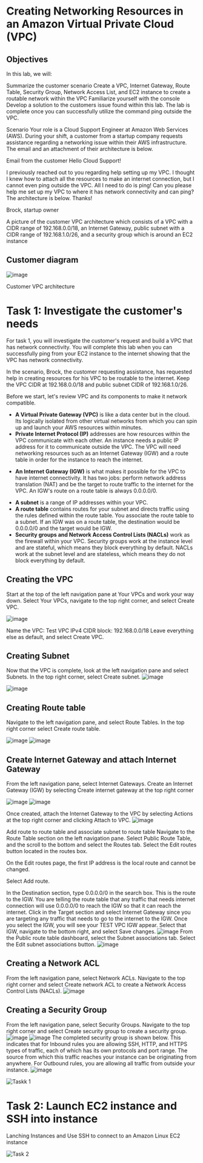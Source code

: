 # Creating Networking Resources in an Amazon Virtual Private Cloud (VPC)

## Objectives
In this lab, we will:

Summarize the customer scenario
Create a VPC, Internet Gateway, Route Table, Security Group, Network Access List, and EC2 instance to create a routable network within the VPC
Familiarize yourself with the console
Develop a solution to the customers issue found within this lab.
The lab is complete once you can successfully utilize the command ping outside the VPC.

Scenario
Your role is a Cloud Support Engineer at Amazon Web Services (AWS). During your shift, a customer from a startup company requests assistance regarding a networking issue within their AWS infrastructure. The email and an attachment of their architecture is below.

Email from the customer
Hello Cloud Support!

I previously reached out to you regarding help setting up my VPC. I thought I knew how to attach all the resources to make an internet connection, but I cannot even ping outside the VPC. All I need to do is ping! Can you please help me set up my VPC to where it has network connectivity and can ping? The architecture is below. Thanks!

Brock, startup owner

A picture of the customer VPC architecture which consists of a VPC with a CIDR range of 192.168.0.0/18, an Internet Gateway, public subnet with a CIDR range of 192.168.1.0/26, and a security group which is around an EC2 instance
## Customer diagram
![image](https://github.com/GowriAyyanar/Hands-on-Labs/assets/152156151/81a139b1-18c6-4b66-bffe-be9dd4f1d1f7)
									
Customer VPC architecture

# Task 1: Investigate the customer's needs

For task 1, you will investigate the customer's request and build a VPC that has network connectivity. You will complete this lab when you can successfully ping from your EC2 instance to the internet showing that the VPC has network connectivity.

In the scenario, Brock, the customer requesting assistance, has requested help in creating resources for his VPC to be routable to the internet. Keep the VPC CIDR at 192.168.0.0/18 and public subnet CIDR of 192.168.1.0/26.

<!-- Creating VPC- Create a VPC - Select VPC only- Name tag(test vpc) - Given CIDR 192.168.0.0/18 - create vpc
Create Subnets -select create subnet- vpc id (test vpc)- Name of subnet is - CIDR 192.168.1.0/28 - create subnet
Create Route table - select route table - create route table - Name (public route table)- select test vpc - create route table 
Create Internet Gateway and attach Internet Gateway - create Internet Gateway- name IGW test VPC - Create - select created IGW test VPC - Attach VPC under the Action - select test vpc - now its attach internet gateway
Add route to route table and associate subnet to route table - Go to route table - select create route table(public route table) - Select routes - Edit routes - Add route - 0.0.0.0/0 target via internet gateway - IGW under test vpc - save changes  -Select Subnet associations - select subnet - save (now we associate subnet to route table)
Creating a Network ACL - Optional
Creating a Security Group -Select Create security group - Nametag - Public security group - Description (allow public access) - select test vpc - inbounds rules allow SSH, HTTP,HTTPS IPV$ select
Launch Instances and Use SSH connect to the Amazon EC2 linux instances -->

Before we start, let's review VPC and its components to make it network compatible.

+ **A Virtual Private Gateway (VPC)** is like a data center but in the cloud. Its logically isolated from other virtual networks from which you can spin up and launch your AWS resources within minutes.
+ **Private Internet Protocol (IP)** addresses are how resources within the VPC communicate with each other. An instance needs a public IP address for it to communicate outside the VPC. The VPC will need networking resources such as an Internet Gateway (IGW) and a route table in order for the instance to reach the internet.
- **An Internet Gateway (IGW)** is what makes it possible for the VPC to have internet connectivity. It has two jobs: perform network address translation (NAT) and be the target to route traffic to the internet for the VPC. An IGW's route on a route table is always 0.0.0.0/0.
+ **A subnet** is a range of IP addresses within your VPC.
+ **A route table** contains routes for your subnet and directs traffic using the rules defined within the route table. You associate the route table to a subnet. If an IGW was on a route table, the destination would be 0.0.0.0/0 and the target would be IGW.
+ **Security groups and Network Access Control Lists (NACLs)** work as the firewall within your VPC. Security groups work at the instance level and are stateful, which means they block everything by default. NACLs work at the subnet level and are stateless, which means they do not block everything by default.

## Creating the VPC
Start at the top of the left navigation pane at Your VPCs and work your way down. Select Your VPCs, navigate to the top right corner, and select Create VPC.

![image](https://github.com/GowriAyyanar/Networking-Lab-1/assets/152156151/0f75e4f8-95cb-4a73-bfe5-0bf4e96f5cd1)

Name the VPC: Test VPC
IPv4 CIDR block: 192.168.0.0/18
Leave everything else as default, and select Create VPC.

## Creating Subnet
Now that the VPC is complete, look at the left navigation pane and select Subnets. In the top right corner, select Create subnet.
![image](https://github.com/GowriAyyanar/Networking-Lab-1/assets/152156151/1e656fd8-8daf-470d-baa0-16b11378c0ae)

![image](https://github.com/GowriAyyanar/Networking-Lab-1/assets/152156151/ae0239aa-d961-499a-852f-922fc3503b0d)

## Creating Route table
Navigate to the left navigation pane, and select Route Tables. In the top right corner select Create route table.

![image](https://github.com/GowriAyyanar/Networking-Lab-1/assets/152156151/f7f7795b-c16b-4ed4-bd71-7adff722a6b5)
![image](https://github.com/GowriAyyanar/Networking-Lab-1/assets/152156151/a1e00195-b694-4b0d-ac5b-3e7d602d747f)

## Create Internet Gateway and attach Internet Gateway
From the left navigation pane, select Internet Gateways. Create an Internet Gateway (IGW) by selecting Create internet gateway at the top right corner

![image](https://github.com/GowriAyyanar/Networking-Lab-1/assets/152156151/84fdad6c-ebff-4677-908a-d4a904dd1b1b)
![image](https://github.com/GowriAyyanar/Networking-Lab-1/assets/152156151/52dc64b2-7713-435b-8178-1eae37a284f3)

Once created, attach the Internet Gateway to the VPC by selecting Actions at the top right corner and clicking Attach to VPC.
![image](https://github.com/GowriAyyanar/Networking-Lab-1/assets/152156151/2460c1a9-eaa0-4130-a90e-6bccc94081c6)

Add route to route table and associate subnet to route table
Navigate to the Route Table section on the left navigation pane. Select Public Route Table, and the scroll to the bottom and select the Routes tab. Select the Edit routes button located in the routes box.

On the Edit routes page, the first IP address is the local route and cannot be changed.

Select Add route.

In the Destination section, type 0.0.0.0/0 in the search box. This is the route to the IGW. You are telling the route table that any traffic that needs internet connection will use 0.0.0.0/0 to reach the IGW so that it can reach the internet.
Click in the Target section and select Internet Gateway since you are targeting any traffic that needs to go to the internet to the IGW. Once you select the IGW, you will see your TEST VPC IGW appear. Select that IGW, navigate to the bottom right, and select Save changes.
![image](https://github.com/GowriAyyanar/Networking-Lab-1/assets/152156151/7ec3d16d-ad9c-42fe-a4de-dc67ae5a0c09)
From the Public route table dashboard, select the Subnet associations tab. Select the Edit subnet associations button.
![image](https://github.com/GowriAyyanar/Networking-Lab-1/assets/152156151/1a18004c-d36b-4f47-b107-42a2ada9fad6)

## Creating a Network ACL
From the left navigation pane, select Network ACLs. Navigate to the top right corner and select Create network ACL to create a Network Access Control Lists (NACLs).
![image](https://github.com/GowriAyyanar/Networking-Lab-1/assets/152156151/b71d6fcf-3aed-4862-8e9e-7da7fae92763)
## Creating a Security Group
From the left navigation pane, select Security Groups. Navigate to the top right corner and select Create security group to create a security group.
![image](https://github.com/GowriAyyanar/Networking-Lab-1/assets/152156151/7e95868a-7ece-4365-8ba9-ed48c72972b3)
![image](https://github.com/GowriAyyanar/Networking-Lab-1/assets/152156151/8b46c7b1-81ac-4413-98e2-c84a78ba6782)
The completed security group is shown below. This indicates that for Inbound rules you are allowing SSH, HTTP, and HTTPS types of traffic, each of which has its own protocols and port range. The source from which this traffic reaches your instance can be originating from anywhere. For Outbound rules, you are allowing all traffic from outside your instance.
![image](https://github.com/GowriAyyanar/Networking-Lab-1/assets/152156151/daaf317e-29f7-4388-92b6-649508188b13)


![Taskk 1](https://github.com/GowriAyyanar/Hands-on-Labs/assets/152156151/1fa6da98-727b-49e8-8a71-028ea94e9ece)


# Task 2: Launch EC2 instance and SSH into instance

Lanching Instances and
Use SSH to connect to an Amazon Linux EC2 instance

![Task 2](https://github.com/GowriAyyanar/Hands-on-Labs/assets/152156151/9ef18ac7-9f47-40e6-a97d-1f4d64a67809)


